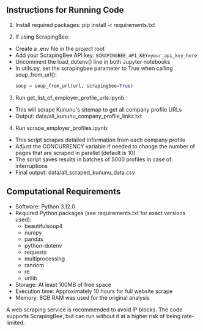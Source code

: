 ## Instructions for Running Code

1. Install required packages:
pip install -r requirements.txt

2. If using ScrapingBee:
- Create a .env file in the project root
- Add your ScrapingBee API key:  ```SCRAPINGBEE_API_KEY=your_api_key_here ```
- Uncomment the load_dotenv() line in both Jupyter notebooks
- In utils.py, set the scrapingbee parameter to True when calling soup_from_url():
  ```python
  soup = soup_from_url(url, scrapingbee=True)
  ```

3. Run get_list_of_employer_profile_urls.ipynb:
- This will scrape Kununu's sitemap to get all company profile URLs
- Output: data/all_kununu_company_profile_links.txt

4. Run scrape_employer_profiles.ipynb:
- This script scrapes detailed information from each company profile
- Adjust the CONCURRENCY variable if needed to change the number of pages that are scraped in parallel (default is 10)
- The script saves results in batches of 5000 profiles in case of interruptions
- Final output: data/all_scraped_kununu_data.csv

## Computational Requirements

- Software: Python 3.12.0
- Required Python packages (see requirements.txt for exact versions used):
  - beautifulsoup4
  - numpy
  - pandas
  - python-dotenv
  - requests
  - multiprocessing
  - random
  - re
  - urllib
- Storage: At least 100MB of free space
- Execution time: Approximately 10 hours for full website scrape
- Memory: 8GB RAM was used for the original analysis

 A web scraping service is recommended to avoid IP blocks. The code supports ScrapingBee, but can run without it at a higher risk of being rate-limited.

